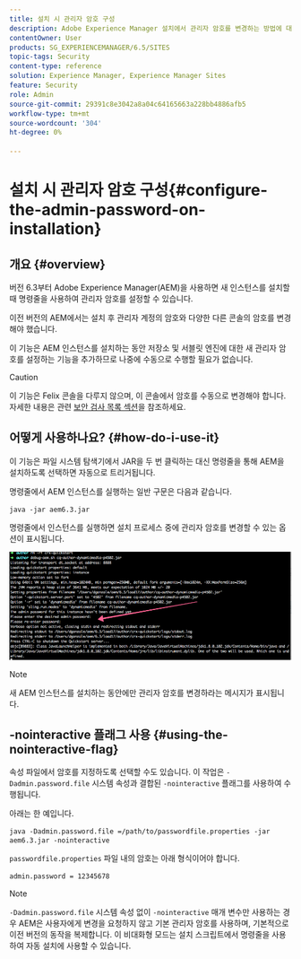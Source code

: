 ```yaml
---
title: 설치 시 관리자 암호 구성
description: Adobe Experience Manager 설치에서 관리자 암호를 변경하는 방법에 대해 알아봅니다.
contentOwner: User
products: SG_EXPERIENCEMANAGER/6.5/SITES
topic-tags: Security
content-type: reference
solution: Experience Manager, Experience Manager Sites
feature: Security
role: Admin
source-git-commit: 29391c8e3042a8a04c64165663a228bb4886afb5
workflow-type: tm+mt
source-wordcount: '304'
ht-degree: 0%

---
```


# 설치 시 관리자 암호 구성{#configure-the-admin-password-on-installation}

## 개요 {#overview}

버전 6.3부터 Adobe Experience Manager(AEM)을 사용하면 새 인스턴스를 설치할 때 명령줄을 사용하여 관리자 암호를 설정할 수 있습니다.

이전 버전의 AEM에서는 설치 후 관리자 계정의 암호와 다양한 다른 콘솔의 암호를 변경해야 했습니다.

이 기능은 AEM 인스턴스를 설치하는 동안 저장소 및 서블릿 엔진에 대한 새 관리자 암호를 설정하는 기능을 추가하므로 나중에 수동으로 수행할 필요가 없습니다.

>[!CAUTION]
>
>이 기능은 Felix 콘솔을 다루지 않으며, 이 콘솔에서 암호를 수동으로 변경해야 합니다. 자세한 내용은 관련 [보안 검사 목록 섹션](/help/sites-administering/security-checklist.md#change-default-passwords-for-the-aem-and-osgi-console-admin-accounts)을 참조하세요.

## 어떻게 사용하나요? {#how-do-i-use-it}

이 기능은 파일 시스템 탐색기에서 JAR을 두 번 클릭하는 대신 명령줄을 통해 AEM을 설치하도록 선택하면 자동으로 트리거됩니다.

명령줄에서 AEM 인스턴스를 실행하는 일반 구문은 다음과 같습니다.

```shell
java -jar aem6.3.jar
```

명령줄에서 인스턴스를 실행하면 설치 프로세스 중에 관리자 암호를 변경할 수 있는 옵션이 표시됩니다.

![chlimage_1-116](assets/chlimage_1-116a.png)

>[!NOTE]
>
>새 AEM 인스턴스를 설치하는 동안에만 관리자 암호를 변경하라는 메시지가 표시됩니다.

## -nointeractive 플래그 사용 {#using-the-nointeractive-flag}

속성 파일에서 암호를 지정하도록 선택할 수도 있습니다. 이 작업은 `-Dadmin.password.file` 시스템 속성과 결합된 `-nointeractive` 플래그를 사용하여 수행됩니다.

아래는 한 예입니다.

```shell
java -Dadmin.password.file =/path/to/passwordfile.properties -jar aem6.3.jar -nointeractive
```

`passwordfile.properties` 파일 내의 암호는 아래 형식이어야 합니다.

```xml
admin.password = 12345678
```

>[!NOTE]
>
>`-Dadmin.password.file` 시스템 속성 없이 `-nointeractive` 매개 변수만 사용하는 경우 AEM은 사용자에게 변경을 요청하지 않고 기본 관리자 암호를 사용하며, 기본적으로 이전 버전의 동작을 복제합니다. 이 비대화형 모드는 설치 스크립트에서 명령줄을 사용하여 자동 설치에 사용할 수 있습니다.
